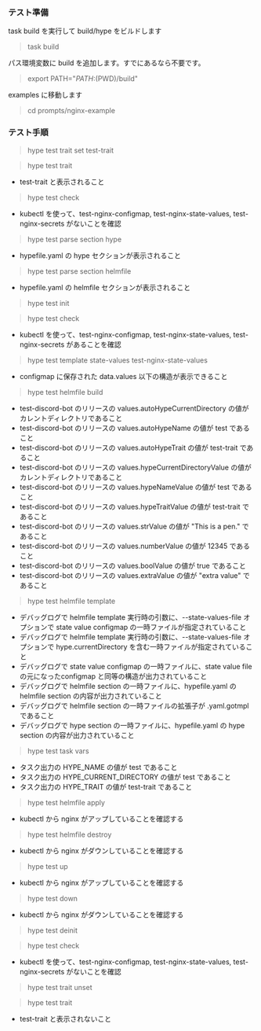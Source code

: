 ### テスト準備

task build を実行して build/hype をビルドします
> task build

パス環境変数に build を追加します。すでにあるなら不要です。
> export PATH="${PATH}:$(PWD)/build"

examples に移動します
> cd prompts/nginx-example

### テスト手順

> hype test trait set test-trait

> hype test trait
  * test-trait と表示されること

> hype test check
  * kubectl を使って、test-nginx-configmap, test-nginx-state-values, test-nginx-secrets がないことを確認

> hype test parse section hype
  * hypefile.yaml の hype セクションが表示されること

> hype test parse section helmfile
  * hypefile.yaml の helmfile セクションが表示されること

> hype test init

> hype test check
  * kubectl を使って、test-nginx-configmap, test-nginx-state-values, test-nginx-secrets があることを確認

> hype test template state-values test-nginx-state-values
  * configmap に保存された data.values 以下の構造が表示できること

> hype test helmfile build
  * test-discord-bot のリリースの values.autoHypeCurrentDirectory の値がカレントディレクトリであること
  * test-discord-bot のリリースの values.autoHypeName の値が test であること
  * test-discord-bot のリリースの values.autoHypeTrait の値が test-trait であること
  * test-discord-bot のリリースの values.hypeCurrentDirectoryValue の値がカレントディレクトリであること
  * test-discord-bot のリリースの values.hypeNameValue の値が test であること
  * test-discord-bot のリリースの values.hypeTraitValue の値が test-trait であること
  * test-discord-bot のリリースの values.strValue の値が "This is a pen." であること
  * test-discord-bot のリリースの values.numberValue の値が 12345 であること
  * test-discord-bot のリリースの values.boolValue の値が true であること
  * test-discord-bot のリリースの values.extraValue の値が "extra value" であること

> hype test helmfile template
  * デバッグログで helmfile template 実行時の引数に、--state-values-file オプションで state value configmap の一時ファイルが指定されていること
  * デバッグログで helmfile template 実行時の引数に、--state-values-file オプションで hype.currentDirectory を含む一時ファイルが指定されていること
  * デバッグログで state value configmap の一時ファイルに、state value file の元になったconfigmap と同等の構造が出力されていること
  * デバッグログで helmfile section の一時ファイルに、hypefile.yaml の helmfile section の内容が出力されていること
  * デバッグログで helmfile section の一時ファイルの拡張子が .yaml.gotmpl であること
  * デバッグログで hype section の一時ファイルに、hypefile.yaml の hype section の内容が出力されていること

> hype test task vars
  * タスク出力の HYPE_NAME の値が test であること
  * タスク出力の HYPE_CURRENT_DIRECTORY の値が test であること
  * タスク出力の HYPE_TRAIT の値が test-trait であること

> hype test helmfile apply
  * kubectl から nginx がアップしていることを確認する

> hype test helmfile destroy
  * kubectl から nginx がダウンしていることを確認する

> hype test up
  * kubectl から nginx がアップしていることを確認する

> hype test down
  * kubectl から nginx がダウンしていることを確認する

> hype test deinit

> hype test check
  * kubectl を使って、test-nginx-configmap, test-nginx-state-values, test-nginx-secrets がないことを確認

> hype test trait unset

> hype test trait
  * test-trait と表示されないこと

